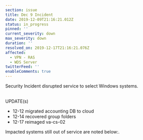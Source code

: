 ```yaml
---
section: issue
title: Dec 9 Incident
date: 2019-12-09T21:16:21.012Z
status: in_progress
pinned: ''
current_severity: down
max_severity: down
duration: ''
resolved_on: 2019-12-17T21:16:21.076Z
affected:
  - VPN - RAS
  - WDS Server
twitterFeed: ''
enableComments: true
---
```

Security Incident disrupted service to select Windows systems.<br><br>

UPDATE(s)<br>

* 12-12  migrated accounting DB to cloud
* 12-14  recovered group folders
* 12-17  reimaged va-cs-02

Impacted systems still out of service are noted below:.
